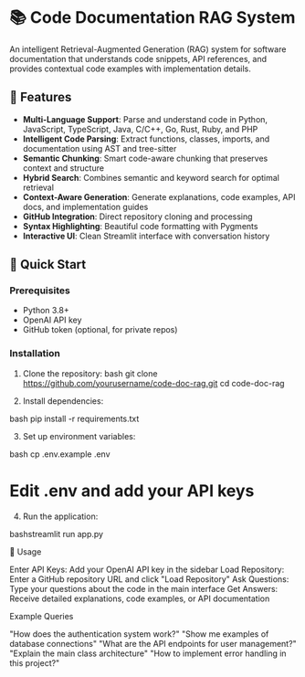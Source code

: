 # 📚 Code Documentation RAG System

An intelligent Retrieval-Augmented Generation (RAG) system for software documentation that understands code snippets, API references, and provides contextual code examples with implementation details.

## 🎯 Features

- **Multi-Language Support**: Parse and understand code in Python, JavaScript, TypeScript, Java, C/C++, Go, Rust, Ruby, and PHP
- **Intelligent Code Parsing**: Extract functions, classes, imports, and documentation using AST and tree-sitter
- **Semantic Chunking**: Smart code-aware chunking that preserves context and structure
- **Hybrid Search**: Combines semantic and keyword search for optimal retrieval
- **Context-Aware Generation**: Generate explanations, code examples, API docs, and implementation guides
- **GitHub Integration**: Direct repository cloning and processing
- **Syntax Highlighting**: Beautiful code formatting with Pygments
- **Interactive UI**: Clean Streamlit interface with conversation history

## 🚀 Quick Start

### Prerequisites

- Python 3.8+
- OpenAI API key
- GitHub token (optional, for private repos)

### Installation

1. Clone the repository:
bash
git clone https://github.com/yourusername/code-doc-rag.git
cd code-doc-rag

2. Install dependencies:

bash
pip install -r requirements.txt

3. Set up environment variables:

bash
cp .env.example .env
# Edit .env and add your API keys

4. Run the application:

bashstreamlit run app.py

📖 Usage

Enter API Keys: Add your OpenAI API key in the sidebar
Load Repository: Enter a GitHub repository URL and click "Load Repository"
Ask Questions: Type your questions about the code in the main interface
Get Answers: Receive detailed explanations, code examples, or API documentation

Example Queries

"How does the authentication system work?"
"Show me examples of database connections"
"What are the API endpoints for user management?"
"Explain the main class architecture"
"How to implement error handling in this project?"
